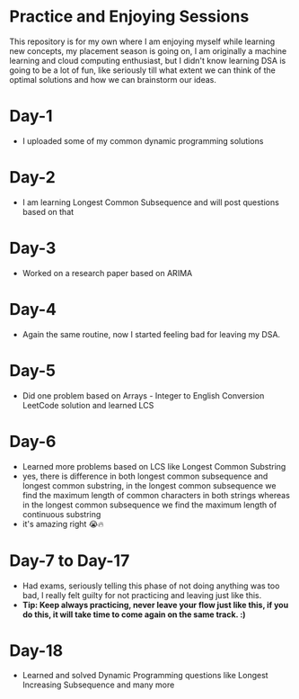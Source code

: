# Practice and Enjoying Sessions
This repository is for my own where I am enjoying myself while learning new concepts, my placement season is going on, I am originally a machine learning and cloud computing enthusiast, but I didn't know learning DSA is going to be a lot of fun, like seriously till what extent we can think of the optimal solutions and how we can brainstorm our ideas.

# Day-1
- I uploaded some of my common dynamic programming solutions
# Day-2
- I am learning Longest Common Subsequence and will post questions based on that
# Day-3
- Worked on a research paper based on ARIMA
# Day-4
- Again the same routine, now I started feeling bad for leaving my DSA.
# Day-5
- Did one problem based on Arrays - Integer to English Conversion LeetCode solution and learned LCS
# Day-6
- Learned more problems based on LCS like Longest Common Substring
- yes, there is difference in both longest common subsequence and longest common substring, in the longest common subsequence we find the maximum length of common characters in both strings whereas in the longest common subsequence we find the maximum length of continuous substring
- it's amazing right 😭🔥
# Day-7 to Day-17
-  Had exams, seriously telling this phase of not doing anything was too bad, I really felt guilty for not practicing and leaving just like this.
-  <b> Tip: Keep always practicing, never leave your flow just like this, if you do this, it will take time to come again on the same track. :) </b>
# Day-18
-  Learned and solved Dynamic Programming questions like Longest Increasing Subsequence and many more
